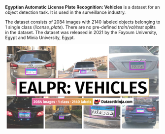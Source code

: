 **Egyptian Automatic License Plate Recognition: Vehicles** is a dataset for an object detection task. It is used in the surveillance industry. 

The dataset consists of 2084 images with 2140 labeled objects belonging to 1 single class (*license_plate*). There are no pre-defined <i>train/val/test</i> splits in the dataset. The dataset was released in 2021 by the Fayoum University, Egypt and Minia University, Egypt.

<img src="https://github.com/dataset-ninja/ealpr-vehicles/raw/main/visualizations/poster.png">
